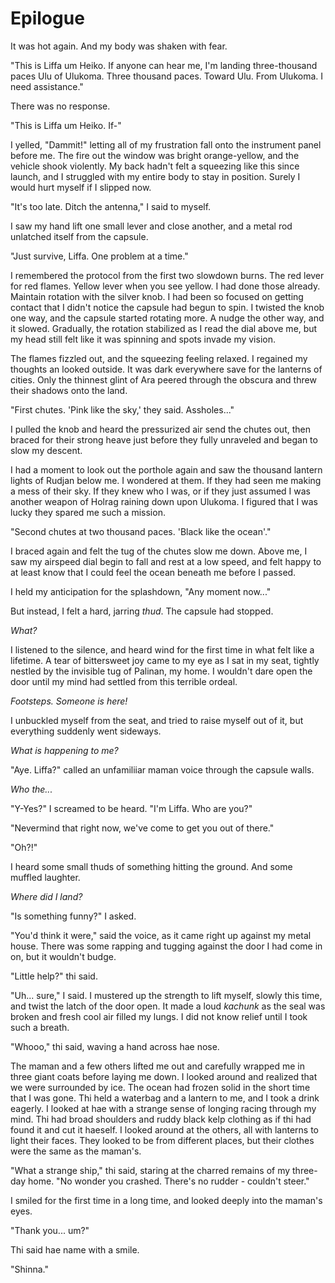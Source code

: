# Epilogue

It was hot again. And my body was shaken with fear.

"This is Liffa um Heiko. If anyone can hear me, I'm landing three-thousand paces Ulu of Ulukoma. Three thousand paces. Toward Ulu. From Ulukoma. I need assistance."

There was no response.

"This is Liffa um Heiko. If-"

I yelled, "Dammit!" letting all of my frustration fall onto the instrument panel before me. The fire out the window was bright orange-yellow, and the vehicle shook violently. My back hadn't felt a squeezing like this since launch, and I struggled with my entire body to stay in position. Surely I would hurt myself if I slipped now.

"It's too late. Ditch the antenna," I said to myself.

I saw my hand lift one small lever and close another, and a metal rod unlatched itself from the capsule.

"Just survive, Liffa. One problem at a time."

I remembered the protocol from the first two slowdown burns. The red lever for red flames. Yellow lever when you see yellow. I had done those already. Maintain rotation with the silver knob. I had been so focused on getting contact that I didn't notice the capsule had begun to spin. I twisted the knob one way, and the capsule started rotating more. A nudge the other way, and it slowed. Gradually, the rotation stabilized as I read the dial above me, but my head still felt like it was spinning and spots invade my vision.

The flames fizzled out, and the squeezing feeling relaxed. I regained my thoughts an looked outside. It was dark everywhere save for the lanterns of cities. Only the thinnest glint of Ara peered through the obscura and threw their shadows onto the land.

"First chutes. 'Pink like the sky,' they said. Assholes..."

I pulled the knob and heard the pressurized air send the chutes out, then braced for their strong heave just before they fully unraveled and began to slow my descent.

I had a moment to look out the porthole again and saw the thousand lantern lights of Rudjan below me. I wondered at them. If they had seen me making a mess of their sky. If they knew who I was, or if they just assumed I was another weapon of Holrag raining down upon Ulukoma. I figured that I was lucky they spared me such a mission.

"Second chutes at two thousand paces. 'Black like the ocean'."

I braced again and felt the tug of the chutes slow me down. Above me, I saw my airspeed dial begin to fall and rest at a low speed, and felt happy to at least know that I could feel the ocean beneath me before I passed.

I held my anticipation for the splashdown, "Any moment now..."

But instead, I felt a hard, jarring _thud_. The capsule had stopped.

_What?_

I listened to the silence, and heard wind for the first time in what felt like a lifetime. A tear of bittersweet joy came to my eye as I sat in my seat, tightly nestled by the invisible tug of Palinan, my home. I wouldn't dare open the door until my mind had settled from this terrible ordeal.

_Footsteps. Someone is here!_

I unbuckled myself from the seat, and tried to raise myself out of it, but everything suddenly went sideways.

_What is happening to me?_

"Aye. Liffa?" called an unfamiliiar maman voice through the capsule walls.

_Who the..._

"Y-Yes?" I screamed to be heard. "I'm Liffa. Who are you?"

"Nevermind that right now, we've come to get you out of there."

"Oh?!"

I heard some small thuds of something hitting the ground. And some muffled laughter.

_Where did I land?_

"Is something funny?" I asked.

"You'd think it were," said the voice, as it came right up against my metal house. There was some rapping and tugging against the door I had come in on, but it wouldn't budge.

"Little help?" thi said.

"Uh... sure," I said. I mustered up the strength to lift myself, slowly this time, and twist the latch of the door open. It made a loud _kachunk_ as the seal was broken and fresh cool air filled my lungs. I did not know relief until I took such a breath.

"Whooo," thi said, waving a hand across hae nose.

The maman and a few others lifted me out and carefully wrapped me in three giant coats before laying me down. I looked around and realized that we were surrounded by ice. The ocean had frozen solid in the short time that I was gone. Thi held a waterbag and a lantern to me, and I took a drink eagerly. I looked at hae with a strange sense of longing racing through my mind. Thi had broad shoulders and ruddy black kelp clothing as if thi had found it and cut it haeself. I looked around at the others, all with lanterns to light their faces. They looked to be from different places, but their clothes were the same as the maman's.

"What a strange ship," thi said, staring at the charred remains of my three-day home. "No wonder you crashed. There's no rudder - couldn't steer."

I smiled for the first time in a long time, and looked deeply into the maman's eyes.

"Thank you... um?"

Thi said hae name with a smile.

"Shinna."
